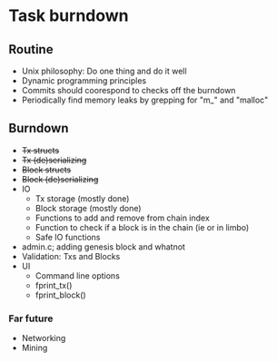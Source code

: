 # Task burndown

## Routine
* Unix philosophy: Do one thing and do it well
* Dynamic programming principles
* Commits should coorespond to checks off the burndown
* Periodically find memory leaks by grepping for "m_" and "malloc"

## Burndown
* ~~Tx structs~~
* ~~Tx (de)serializing~~
* ~~Block structs~~
* ~~Block (de)serializing~~
* IO
  * Tx storage (mostly done)
  * Block storage (mostly done)
  * Functions to add and remove from chain index
  * Function to check if a block is in the chain (ie or in limbo)
  * Safe IO functions
* admin.c; adding genesis block and whatnot
* Validation: Txs and Blocks
* UI
  * Command line options
  * fprint_tx()
  * fprint_block()


### Far future
* Networking
* Mining
